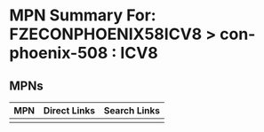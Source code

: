 



# MPN Summary For: FZECONPHOENIX58ICV8 > con-phoenix-508 : ICV8

## MPNs
  

|MPN|Direct Links|Search Links|
| :--- | :--- | :--- |
||||
